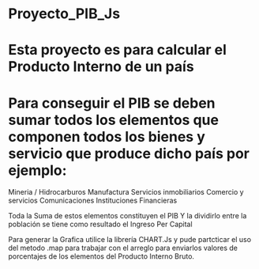 # Proyecto_PIB_Js
# Esta proyecto es para calcular el Producto Interno de un país


# Para conseguir el PIB se deben sumar todos los elementos que componen todos los bienes y servicio que produce dicho país por ejemplo:
Mineria / Hidrocarburos
Manufactura
Servicios inmobiliarios
Comercio y servicios
Comunicaciones
Instituciones Financieras

Toda la Suma de estos elementos constituyen el PIB
Y la dividirlo entre la población se tiene como resultado el Ingreso Per Capital

Para generar la Grafica utilice la librería CHART.Js y pude partcticar el uso del metodo .map para trabajar con el arreglo para enviarlos valores
de porcentajes de los elementos del Producto Interno Bruto.
